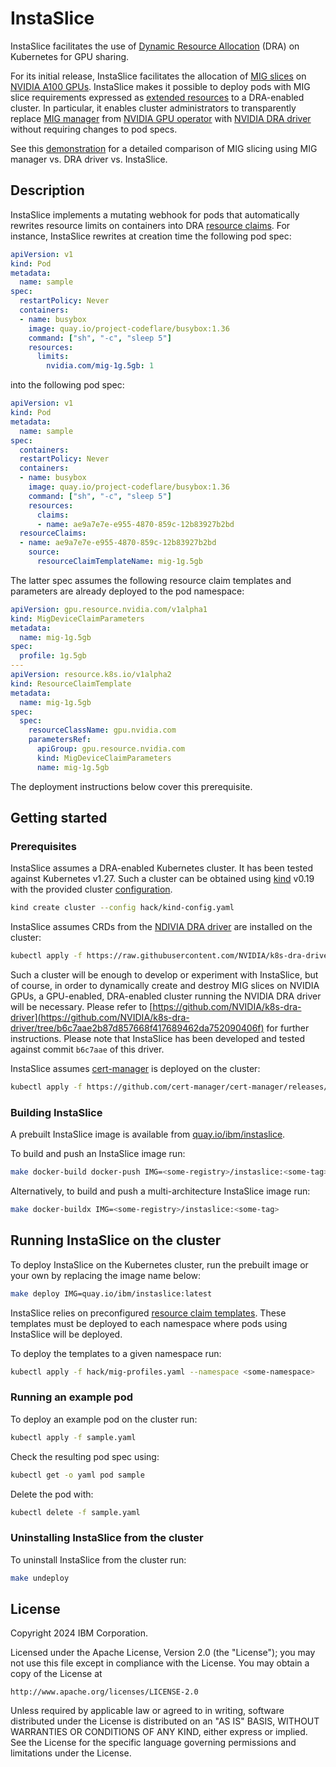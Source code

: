 # InstaSlice

InstaSlice facilitates the use of [Dynamic Resource
Allocation](https://kubernetes.io/docs/concepts/scheduling-eviction/dynamic-resource-allocation/)
(DRA) on Kubernetes for GPU sharing.

For its initial release, InstaSlice facilitates the allocation of [MIG
slices](https://www.nvidia.com/en-us/technologies/multi-instance-gpu/) on
[NVIDIA A100 GPUs](https://www.nvidia.com/en-us/data-center/a100/). InstaSlice
makes it possible to deploy pods with MIG slice requirements expressed as
[extended
resources](https://kubernetes.io/docs/tasks/configure-pod-container/extended-resource/)
to a DRA-enabled cluster. In particular, it enables cluster administrators to
transparently replace [MIG
manager](https://catalog.ngc.nvidia.com/orgs/nvidia/teams/cloud-native/containers/k8s-mig-manager)
from [NVIDIA GPU
operator](https://docs.nvidia.com/datacenter/cloud-native/gpu-operator/latest/index.html)
with [NVIDIA DRA driver](https://github.com/NVIDIA/k8s-dra-driver) without
requiring changes to pod specs.

See this [demonstration](demo) for a detailed comparison of MIG slicing using MIG manager
vs. DRA driver vs. InstaSlice.

## Description

InstaSlice implements a mutating webhook for pods that automatically rewrites
resource limits on containers into DRA [resource
claims](https://kubernetes.io/docs/concepts/scheduling-eviction/dynamic-resource-allocation/#api).
For instance, InstaSlice rewrites at creation time the following pod spec:

```yaml
apiVersion: v1
kind: Pod
metadata:
  name: sample
spec:
  restartPolicy: Never
  containers:
  - name: busybox
    image: quay.io/project-codeflare/busybox:1.36
    command: ["sh", "-c", "sleep 5"]
    resources:
      limits:
        nvidia.com/mig-1g.5gb: 1
```
into the following pod spec:
```yaml
apiVersion: v1
kind: Pod
metadata:
  name: sample
spec:
  containers:
  restartPolicy: Never
  containers:
  - name: busybox
    image: quay.io/project-codeflare/busybox:1.36
    command: ["sh", "-c", "sleep 5"]
    resources:
      claims:
      - name: ae9a7e7e-e955-4870-859c-12b83927b2bd
  resourceClaims:
  - name: ae9a7e7e-e955-4870-859c-12b83927b2bd
    source:
      resourceClaimTemplateName: mig-1g.5gb
```

The latter spec assumes the following resource claim templates and parameters
are already deployed to the pod namespace:
```yaml
apiVersion: gpu.resource.nvidia.com/v1alpha1
kind: MigDeviceClaimParameters
metadata:
  name: mig-1g.5gb
spec:
  profile: 1g.5gb
---
apiVersion: resource.k8s.io/v1alpha2
kind: ResourceClaimTemplate
metadata:
  name: mig-1g.5gb
spec:
  spec:
    resourceClassName: gpu.nvidia.com
    parametersRef:
      apiGroup: gpu.resource.nvidia.com
      kind: MigDeviceClaimParameters
      name: mig-1g.5gb
```
The deployment instructions below cover this prerequisite.

## Getting started

### Prerequisites

InstaSlice assumes a DRA-enabled Kubernetes cluster. It has been tested against
Kubernetes v1.27. Such a cluster can be obtained using
[kind](https://kind.sigs.k8s.io) v0.19 with the provided cluster
[configuration](hack/kind-config.yaml).
```sh
kind create cluster --config hack/kind-config.yaml
```

InstaSlice assumes CRDs from the [NDIVIA DRA
driver](https://github.com/NVIDIA/k8s-dra-driver) are installed on the cluster:
```sh
kubectl apply -f https://raw.githubusercontent.com/NVIDIA/k8s-dra-driver/b6c7aae2b87d857668f417689462da752090406f/deployments/helm/k8s-dra-driver/crds/gpu.resource.nvidia.com_migdeviceclaimparameters.yaml
```

Such a cluster will be enough to develop or experiment with InstaSlice, but of
course, in order to dynamically create and destroy MIG slices on NVIDIA GPUs, a
GPU-enabled, DRA-enabled cluster running the NVIDIA DRA driver will be
necessary. Please refer to
[https://github.com/NVIDIA/k8s-dra-driver](https://github.com/NVIDIA/k8s-dra-driver/tree/b6c7aae2b87d857668f417689462da752090406f)
for further instructions. Please note that InstaSlice has been developed and
tested against commit `b6c7aae` of this driver.

InstaSlice assumes [cert-manager](https://github.com/cert-manager/cert-manager)
is deployed on the cluster:
```sh
kubectl apply -f https://github.com/cert-manager/cert-manager/releases/download/v1.14.3/cert-manager.yaml
```

### Building InstaSlice

A prebuilt InstaSlice image is available from
[quay.io/ibm/instaslice](https://quay.io/repository/ibm/instaslice).

To build and push an InstaSlice image run:
```sh
make docker-build docker-push IMG=<some-registry>/instaslice:<some-tag>
```

Alternatively, to build and push a multi-architecture InstaSlice image run:
```sh
make docker-buildx IMG=<some-registry>/instaslice:<some-tag>
```

## Running InstaSlice on the cluster

To deploy InstaSlice on the Kubernetes cluster, run the prebuilt image or your
own by replacing the image name below:
```sh
make deploy IMG=quay.io/ibm/instaslice:latest
```

InstaSlice relies on preconfigured [resource claim
templates](hack/mig-profiles.yaml). These templates must be deployed to each
namespace where pods using InstaSlice will be deployed.

To deploy the templates to a given namespace run:
```sh
kubectl apply -f hack/mig-profiles.yaml --namespace <some-namespace>
```

### Running an example pod

To deploy an example pod on the cluster run:
```sh
kubectl apply -f sample.yaml
```

Check the resulting pod spec using:
```sh
kubectl get -o yaml pod sample
```

Delete the pod with:
```sh
kubectl delete -f sample.yaml
```

### Uninstalling InstaSlice from the cluster

To uninstall InstaSlice from the cluster run:
```sh
make undeploy
```

## License

Copyright 2024 IBM Corporation.

Licensed under the Apache License, Version 2.0 (the "License");
you may not use this file except in compliance with the License.
You may obtain a copy of the License at

    http://www.apache.org/licenses/LICENSE-2.0

Unless required by applicable law or agreed to in writing, software
distributed under the License is distributed on an "AS IS" BASIS,
WITHOUT WARRANTIES OR CONDITIONS OF ANY KIND, either express or implied.
See the License for the specific language governing permissions and
limitations under the License.

